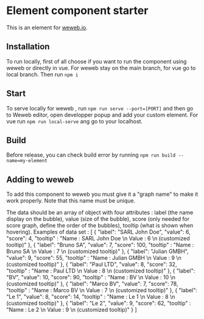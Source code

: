 # Element component starter

This is an element for [weweb.io](https://www.weweb.io/).

## Installation

To run locally, first of all choose if you want to run the component using weweb or directly in vue.
For weweb stay on the main branch, for vue go to local branch.
Then run `npm i`

## Start

To serve locally for weweb , run `npm run serve --port=[PORT]` and then go to Weweb editor, open developper popup and add your custom element. For vue run `npm run local-serve` ang go to your localhost.

## Build

Before release, you can check build error by running `npm run build --name=my-element`

## Adding to weweb

To add this component to weweb you must give it a "graph name" to make it work properly. Note that this name must be unique.

The data should be an array of object with four attributes : label (the name display on the bubble), value (size of the bubble), score (only needed for score graph, define the order of the bubbles), tooltip (what is shown when hovering). Examples of data set :
[
{
"label": "SARL John Doe",
"value": 6,
"score": 4,
"tooltip" : "Name : SARL John Doe \n Value : 6 \n (customized tooltip)"
},
{
"label": "Bruno SA",
"value": 7,
"score": 100,
"tooltip" : "Name : Bruno SA \n Value : 7 \n (customized tooltip)"
},
{
"label": "Julian GMBH",
"value": 9,
"score": 55,
"tooltip" : "Name : Julian GMBH \n Value : 9 \n (customized tooltip)"
},
{
"label": "Paul LTD",
"value": 8,
"score": 32,
"tooltip" : "Name : Paul LTD \n Value : 8 \n (customized tooltip)"
},
{
"label": "BV",
"value": 10,
"score": 90,
"tooltip" : "Name : BV \n Value : 10 \n (customized tooltip)"
},
{
"label": "Marco BV",
"value": 7,
"score": 78,
"tooltip" : "Name : Marco BV \n Value : 7 \n (customized tooltip)"
},
{
"label": "Le 1",
"value": 8,
"score": 14,
"tooltip" : "Name : Le 1 \n Value : 8 \n (customized tooltip)"
},
{
"label": "Le 2",
"value": 9,
"score": 62,
"tooltip" : "Name : Le 2 \n Value : 9 \n (customized tooltip)"
}
]

